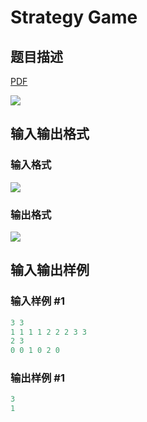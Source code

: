 # Strategy Game

## 题目描述

[problemUrl]: https://uva.onlinejudge.org/index.php?option=com_onlinejudge&Itemid=8&category=862&page=show_problem&problem=4838

[PDF](https://uva.onlinejudge.org/external/129/p12959.pdf)

![](https://cdn.luogu.com.cn/upload/vjudge_pic/UVA12959/a7cb5b341709ccb41a4791db060ca2e37676a83b.png)

## 输入输出格式

### 输入格式

![](https://cdn.luogu.com.cn/upload/vjudge_pic/UVA12959/d596b92582851647272cf8468b5ff6a9e3ed1330.png)

### 输出格式

![](https://cdn.luogu.com.cn/upload/vjudge_pic/UVA12959/64fa14124b3a78b707d39a6da57158cc225c1fc9.png)

## 输入输出样例

### 输入样例 #1

```cpp
3 3
1 1 1 1 2 2 2 3 3
2 3
0 0 1 0 2 0
```


### 输出样例 #1

```cpp
3
1
```


